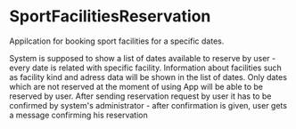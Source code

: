# SportFacilitiesReservation
Appilcation for booking sport facilities for a specific dates.

System is supposed to show a list of dates available to reserve by user - every date is related with specific facility.
Information about facilities such as facility kind and adress data will be shown in the list of dates.
Only dates which are not reserved at the moment of using App will be able to be reserved by user.
After sending reservation request by user it has to be confirmed by system's administrator -
after confirmation is given, user gets a message confirming his reservation
